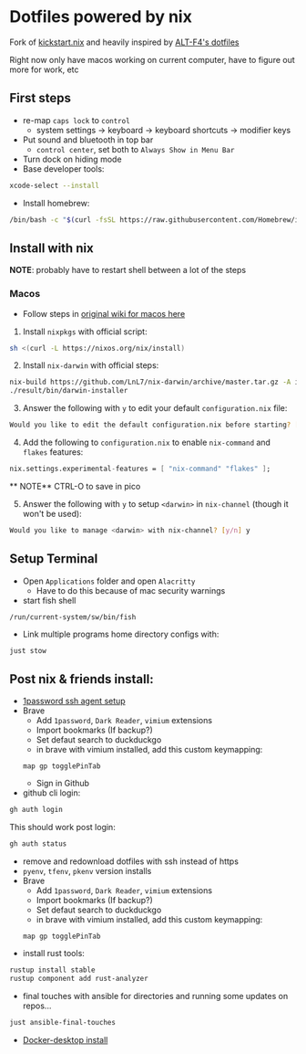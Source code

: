 # Dotfiles powered by nix



Fork of [kickstart.nix](https://github.com/ALT-F4-LLC/kickstart.nix) and heavily inspired by
[ALT-F4's dotfiles](https://github.com/ALT-F4-LLC/dotfiles-nixos)

Right now only have macos working on current computer, have to figure out more for work, etc

## First steps
- re-map `caps lock` to `control`
    - system settings -> keyboard -> keyboard shortcuts -> modifier keys
- Put sound and bluetooth in top bar
    - `control center`, set both to `Always Show in Menu Bar`
- Turn dock on hiding mode
- Base developer tools:
```zsh
xcode-select --install
```
- Install homebrew:
```zsh
/bin/bash -c "$(curl -fsSL https://raw.githubusercontent.com/Homebrew/install/HEAD/install.sh)"
```

## Install with nix

**NOTE**: probably have to restart shell between a lot of the steps

### Macos
- Follow steps in [original wiki for macos here](/docs/OG_README.md)

1. Install `nixpkgs` with official script:

```bash
sh <(curl -L https://nixos.org/nix/install)
```

2. Install `nix-darwin` with official steps:

```bash
nix-build https://github.com/LnL7/nix-darwin/archive/master.tar.gz -A installer
./result/bin/darwin-installer
```

3. Answer the following with `y` to edit your default `configuration.nix` file:

```bash
Would you like to edit the default configuration.nix before starting? [y/n] y
```

4. Add the following to `configuration.nix` to enable `nix-command` and `flakes` features:

```nix
nix.settings.experimental-features = [ "nix-command" "flakes" ];
```
** NOTE** CTRL-O to save in pico

5. Answer the following with `y` to setup `<darwin>` in `nix-channel` (though it won't be used):

```bash
Would you like to manage <darwin> with nix-channel? [y/n] y
```

## Setup Terminal
- Open `Applications` folder and open `Alacritty`
    - Have to do this because of mac security  warnings
- start fish shell
```fish
/run/current-system/sw/bin/fish
```
- Link multiple programs home directory configs with:
```zsh
just stow
```

## Post nix & friends install:
- [1password ssh agent setup](https://developer.1password.com/docs/ssh/get-started/#step-3-turn-on-the-1password-ssh-agent)
- Brave
    - Add `1password`, `Dark Reader`, `vimium` extensions
    - Import bookmarks (If backup?)
    - Set defaut search to duckduckgo
    - in brave with vimium installed, add this custom keymapping:
    ```
    map gp togglePinTab
    ```
    - Sign in Github
- github cli login:
```zsh
gh auth login
```
This should work post login:
```zsh
gh auth status
```
- remove and redownload dotfiles with ssh instead of https
- `pyenv`, `tfenv`, `pkenv` version installs
- Brave
    - Add `1password`, `Dark Reader`, `vimium` extensions
    - Import bookmarks (If backup?)
    - Set defaut search to duckduckgo
    - in brave with vimium installed, add this custom keymapping:
    ```
    map gp togglePinTab
    ```
- install rust tools:
```zsh
rustup install stable
rustup component add rust-analyzer
```
- final touches with ansible for directories and running some updates on repos...
```zsh
just ansible-final-touches
```
- [Docker-desktop install](https://docs.docker.com/desktop/install/mac-install/)
